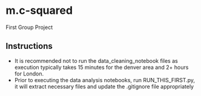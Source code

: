 # m.c-squared
First Group Project

## Instructions

* It is recommended not to run the data_cleaning_notebook files as execution typically takes 15 minutes for the denver area and 2+ hours for London.
* Prior to executing the data analysis notebooks, run RUN_THIS_FIRST.py, it will extract necessary files and update the .gitignore file appropriately
